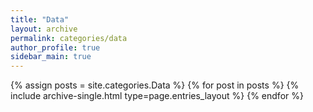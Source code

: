 ```yaml
---
title: "Data"
layout: archive
permalink: categories/data
author_profile: true
sidebar_main: true
---
```


{% assign posts = site.categories.Data %}
{% for post in posts %} {% include archive-single.html type=page.entries_layout %} {% endfor %}